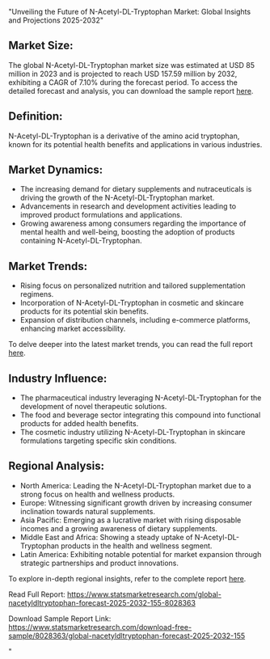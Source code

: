 "Unveiling the Future of N-Acetyl-DL-Tryptophan Market: Global Insights and Projections 2025-2032"
<h2>Market Size:</h2>
<p>The global N-Acetyl-DL-Tryptophan market size was estimated at USD 85 million in 2023 and is projected to reach USD 157.59 million by 2032, exhibiting a CAGR of 7.10% during the forecast period. To access the detailed forecast and analysis, you can download the sample report <a href='https://www.statsmarketresearch.com/download-free-sample/8028363/global-nacetyldltryptophan-forecast-2025-2032-155'>here</a>.</p>

<h2>Definition:</h2>
<p>N-Acetyl-DL-Tryptophan is a derivative of the amino acid tryptophan, known for its potential health benefits and applications in various industries.</p>

<h2>Market Dynamics:</h2>
<ul>
<li>The increasing demand for dietary supplements and nutraceuticals is driving the growth of the N-Acetyl-DL-Tryptophan market.</li>
<li>Advancements in research and development activities leading to improved product formulations and applications.</li>
<li>Growing awareness among consumers regarding the importance of mental health and well-being, boosting the adoption of products containing N-Acetyl-DL-Tryptophan.</li>
</ul>

<h2>Market Trends:</h2>
<ul>
<li>Rising focus on personalized nutrition and tailored supplementation regimens.</li>
<li>Incorporation of N-Acetyl-DL-Tryptophan in cosmetic and skincare products for its potential skin benefits.</li>
<li>Expansion of distribution channels, including e-commerce platforms, enhancing market accessibility.</li>
</ul>
<p>To delve deeper into the latest market trends, you can read the full report <a href='https://www.statsmarketresearch.com/global-nacetyldltryptophan-forecast-2025-2032-155-8028363'>here</a>.</p>

<h2>Industry Influence:</h2>
<ul>
<li>The pharmaceutical industry leveraging N-Acetyl-DL-Tryptophan for the development of novel therapeutic solutions.</li>
<li>The food and beverage sector integrating this compound into functional products for added health benefits.</li>
<li>The cosmetic industry utilizing N-Acetyl-DL-Tryptophan in skincare formulations targeting specific skin conditions.</li>
</ul>

<h2>Regional Analysis:</h2>
<ul>
<li>North America: Leading the N-Acetyl-DL-Tryptophan market due to a strong focus on health and wellness products.</li>
<li>Europe: Witnessing significant growth driven by increasing consumer inclination towards natural supplements.</li>
<li>Asia Pacific: Emerging as a lucrative market with rising disposable incomes and a growing awareness of dietary supplements.</li>
<li>Middle East and Africa: Showing a steady uptake of N-Acetyl-DL-Tryptophan products in the health and wellness segment.</li>
<li>Latin America: Exhibiting notable potential for market expansion through strategic partnerships and product innovations.</li>
</ul>
<p>To explore in-depth regional insights, refer to the complete report <a href='https://www.statsmarketresearch.com/global-nacetyldltryptophan-forecast-2025-2032-155-8028363'>here</a>.</p>

<p>Read Full Report: <a href='https://www.statsmarketresearch.com/global-nacetyldltryptophan-forecast-2025-2032-155-8028363'>https://www.statsmarketresearch.com/global-nacetyldltryptophan-forecast-2025-2032-155-8028363</a></p>
<p>Download Sample Report Link: <a href='https://www.statsmarketresearch.com/download-free-sample/8028363/global-nacetyldltryptophan-forecast-2025-2032-155'>https://www.statsmarketresearch.com/download-free-sample/8028363/global-nacetyldltryptophan-forecast-2025-2032-155</a></p>"
